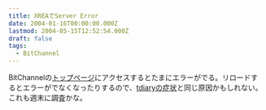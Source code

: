 ```yaml
---
title: XREAでServer Error
date: 2004-01-16T00:00:00.000Z
lastmod: 2004-05-15T12:52:54.000Z
draft: false
tags:
  - BitChannel
---
```


BitChannelの[トップページ](http://www.machu.jp/b/)にアクセスするとたまにエラーがでる。リロードするとエラーがでなくなったりするので、[tdiaryの症状](http://sho.tdiary.net/20031224.html#p02)と同じ原因かもしれない。これも週末に調査かな。
